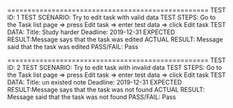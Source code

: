 ==================================================
TEST ID:        1
TEST SCENARIO:  Try to edit task with valid data
TEST STEPS:     Go to the Task list page => press Edit task => enter test data => click Edit task
TEST DATA:      Title: Study harder
                Deadline: 2019-12-31
EXPECTED RESULT:Message says that the task was edited
ACTUAL RESULT:  Message said that the task was edited
PASS/FAIL:      Pass

==================================================
TEST ID:        2
TEST SCENARIO:  Try to edit task with invalid data
TEST STEPS:     Go to the Task list page => press Edit task => enter test data => click Edit task
TEST DATA:      Title: un existed note
                Deadline: 2019-12-31
EXPECTED RESULT:Message says that the task was not found
ACTUAL RESULT:  Message said that the task was not found
PASS/FAIL:      Pass
